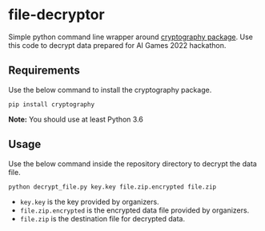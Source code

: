 # file-decryptor
Simple python command line wrapper around [cryptography package](https://cryptography.io/en/latest/).
Use this code to decrypt data prepared for AI Games 2022 hackathon.

## Requirements
Use the below command to install the cryptography package.
    
    pip install cryptography

**Note:** You should use at least Python 3.6

## Usage
Use the below command inside the repository directory to decrypt the data file.

    python decrypt_file.py key.key file.zip.encrypted file.zip

* `key.key` is the key provided by organizers.
* `file.zip.encrypted` is the encrypted data file provided by organizers.
* `file.zip` is the destination file for decrypted data.
